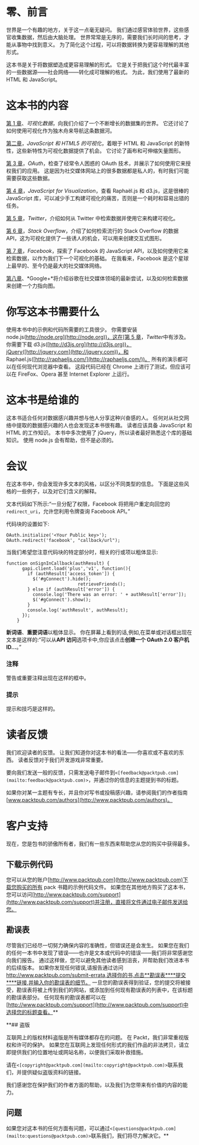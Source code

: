 # 零、前言

世界是一个有趣的地方，关于这一点毫无疑问。 我们通过感官体验世界，这些感官收集数据，然后由大脑处理。 世界常常是无序的，需要我们长时间的思考，才能从事物中找到意义。 为了简化这个过程，可以将数据转换为更容易理解的其他形式。

这本书是关于将数据塑造成更容易理解的形式。 它是关于把我们这个时代最丰富的一些数据源——社会网络——转化成可理解的格式。 为此，我们使用了最新的 HTML 和 JavaScript。

# 这本书的内容

[第 1 章](1.html "Chapter 1. Visualizing Data")、*可视化数据*，向我们介绍了一个不断增长的数据集的世界。 它还讨论了如何使用可视化作为独木舟来导航这条数据河。

[第二章](2.html "Chapter 2. JavaScript and HTML5 for Visualizations")，*JavaScript 和 HTML5 的可视化*，着眼于 HTML 和 JavaScript 的新特性，这些新特性为可视化数据提供了机会。 它讨论了画布和可伸缩矢量图形。

[第 3 章](3.html "Chapter 3. OAuth")，*OAuth*，检查了经常令人困惑的 OAuth 技术，并展示了如何使用它来授权我们的应用。 这是因为社交媒体网站上的很多数据都是私人的，有时我们可能需要获取这些数据。

[第 4 章](4.html "Chapter 4. JavaScript for Visualization")，*JavaScript for Visualization*，查看 Raphaël.js 和 d3.js，这是很棒的 JavaScript 库，可以减少手工构建可视化的痛苦，否则是一个耗时和容易出错的任务。

[第 5 章](5.html "Chapter 5. Twitter")，*Twitter*，介绍如何从 Twitter 中检索数据并使用它来构建可视化。

[第 6 章](6.html "Chapter 6. Stack Overflow")，*Stack Overflow*，介绍了如何检索流行的 Stack Overflow 的数据 API，这为可视化提供了一些诱人的机会，可以用来创建交互式图形。

[第 7 章](7.html "Chapter 7. Facebook")，*Facebook*，探索了 Facebook 的 JavaScript API，以及如何使用它来检索数据，以作为我们下一个可视化的基础。 在我看来，Facebook 是这个星球上最早的、至今仍是最大的社交媒体网络。

[第八章](8.html "Chapter 8. Google+")、*Google+*将介绍谷歌在社交媒体领域的最新尝试，以及如何检索数据来创建一个力指向图。

# 你写这本书需要什么

使用本书中的示例和代码所需要的工具很少。 你需要安装 node.js([http://node.org](http://node.org))，这在[第 5 章](5.html "Chapter 5. Twitter")，*Twitter*中有涉及。 你需要下载 d3.js([http://d3js.org](http://d3js.org))，jQuery([http://jquery.com](http://jquery.com))，和 Raphael.js([http://raphaeljs.com/](http://raphaeljs.com/))。 所有的演示都可以在任何现代浏览器中查看。 这段代码已经在 Chrome 上进行了测试，但应该可以在 FireFox、Opera 甚至 Internet Explorer 上运行。

# 这本书是给谁的

这本书适合任何对数据感兴趣并想与他人分享这种兴奋感的人。 任何对从社交网络中提取的数据感兴趣的人也会发现这本书很有趣。 读者应该具备 JavaScript 和 HTML 的工作知识。 本书中多次使用了 jQuery，所以读者最好熟悉这个库的基础知识。 使用 node.js 会有帮助，但不是必须的。

# 会议

在这本书中，你会发现许多文本的风格，以区分不同类型的信息。 下面是这些风格的一些例子，以及对它们含义的解释。

文本代码如下所示:“一旦分配了权限，Facebook 将把用户重定向回您的`redirect_uri`，允许您利用令牌查询 Facebook API。”

代码块的设置如下:

```
OAuth.initialize('<Your Public key>');
OAuth.redirect('facebook', "callback/url");
```

当我们希望您注意代码块的特定部分时，相关的行或项以粗体显示:

```
function onSignInCallback(authResult) {
      gapi.client.load('plus','v1', function(){
        if (authResult['access_token']) {
          $('#gConnect').hide();
                           retrieveFriends();
        } else if (authResult['error']) {
          console.log('There was an error: ' + authResult['error']);
          $('#gConnect').show();
        }
        console.log('authResult', authResult);
      });
    }
```

**新词语**、**重要词语**以粗体显示。 你在屏幕上看到的话,例如,在菜单或对话框出现在文本是这样的:“可以从**API 访问**选项卡中,你应该点击**创建一个 OAuth 2.0 客户机 ID…**。”

### 注释

警告或重要注释出现在这样的框中。

### 提示

提示和技巧是这样的。

# 读者反馈

我们欢迎读者的反馈。 让我们知道你对这本书的看法——你喜欢或不喜欢的东西。 读者反馈对于我们开发游戏非常重要。

要向我们发送一般的反馈，只需发送电子邮件到`<[feedback@packtpub.com](mailto:feedback@packtpub.com)>`，并通过你的信息的主题提到书的标题。

如果你对某一主题有专长，并且你对写书或投稿感兴趣，请参阅我们的作者指南[www.packtpub.com/authors](http://www.packtpub.com/authors)。

# 客户支持

现在，您是包书的骄傲所有者，我们有一些东西来帮助您从您的购买中获得最多。

## 下载示例代码

您可以从您的账户[http://www.packtpub.com](http://www.packtpub.com)下载您购买的所有 pack 书籍的示例代码文件。 如果您在其他地方购买了这本书，您可以访问[http://www.packtpub.com/support](http://www.packtpub.com/support)并注册，直接将文件通过电子邮件发送给您。

## 勘误表

尽管我们已经尽一切努力确保内容的准确性，但错误还是会发生。 如果您在我们的任何一本书中发现了错误——也许是文本或代码中的错误——我们将非常感谢您向我们报告。 通过这样做，您可以避免其他读者感到沮丧，并帮助我们改进本书的后续版本。 如果你发现任何错误,请报告通过访问 http://www.packtpub.com/submit-errata,选择你的书,点击**勘误表****提交****链接,并输入你的勘误表的细节。 一旦您的勘误表得到验证，您的提交将被接受，勘误表将被上传到我们的网站，或添加到任何现有勘误表的列表中，在该标题的勘误表部分。 任何现有的勘误表都可以在[http://www.packtpub.com/support](http://www.packtpub.com/support)中选择您的标题查看。**

 **## 盗版

互联网上的版权材料盗版是所有媒体都存在的问题。 在 Packt，我们非常重视版权和许可的保护。 如果您在互联网上发现任何形式的我们作品的非法拷贝，请立即提供我们的位置地址或网站名称，以便我们采取补救措施。

请在`<[copyright@packtpub.com](mailto:copyright@packtpub.com)>`联系我们，并提供疑似盗版资料的链接。

我们感谢您在保护我们的作者方面的帮助，以及我们为您带来有价值的内容的能力。

## 问题

如果您对这本书的任何方面有问题，可以通过`<[questions@packtpub.com](mailto:questions@packtpub.com)>`联系我们，我们将尽力解决它。**